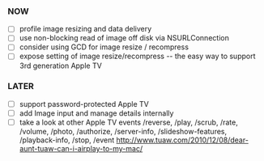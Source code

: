 ### NOW
- [ ] profile image resizing and data delivery
- [ ] use non-blocking read of image off disk via NSURLConnection
- [ ] consider using GCD for image resize / recompress
- [ ] expose setting of image resize/recompress -- the easy way to support 3rd generation Apple TV

### LATER
- [ ] support password-protected Apple TV
- [ ] add Image input and manage details internally
- [ ] take a look at other Apple TV events
    /reverse, /play, /scrub, /rate, /volume, /photo, /authorize, /server-info, /slideshow-features, /playback-info, /stop, /event
    http://www.tuaw.com/2010/12/08/dear-aunt-tuaw-can-i-airplay-to-my-mac/
